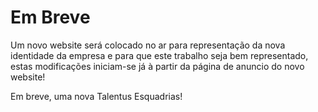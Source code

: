 # Em Breve
Um novo website será colocado no ar para representação da nova identidade da empresa e para que este trabalho seja bem representado, estas modificações iniciam-se já à partir da página de anuncio do novo website! 

Em breve, uma nova Talentus Esquadrias!
